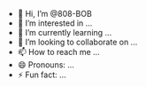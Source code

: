 - 👋 Hi, I’m @808-BOB
- 👀 I’m interested in ...
- 🌱 I’m currently learning ...
- 💞️ I’m looking to collaborate on ...
- 📫 How to reach me ...
- 😄 Pronouns: ...
- ⚡ Fun fact: ...

<!---
808-BOB/808-BOB is a ✨ special ✨ repository because its `README.md` (this file) appears on your GitHub profile.
You can click the Preview link to take a look at your changes.
--->

